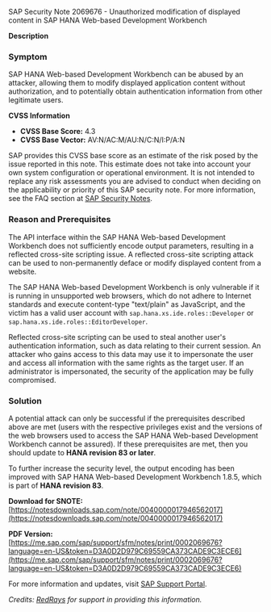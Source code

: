 SAP Security Note 2069676 - Unauthorized modification of displayed content in SAP HANA Web-based Development Workbench

**Description**

### Symptom

SAP HANA Web-based Development Workbench can be abused by an attacker, allowing them to modify displayed application content without authorization, and to potentially obtain authentication information from other legitimate users.

**CVSS Information**
- **CVSS Base Score:** 4.3
- **CVSS Base Vector:** AV:N/AC:M/AU:N/C:N/I:P/A:N

SAP provides this CVSS base score as an estimate of the risk posed by the issue reported in this note. This estimate does not take into account your own system configuration or operational environment. It is not intended to replace any risk assessments you are advised to conduct when deciding on the applicability or priority of this SAP security note. For more information, see the FAQ section at [SAP Security Notes](https://service.sap.com/securitynotes/).

### Reason and Prerequisites

The API interface within the SAP HANA Web-based Development Workbench does not sufficiently encode output parameters, resulting in a reflected cross-site scripting issue. A reflected cross-site scripting attack can be used to non-permanently deface or modify displayed content from a website.

The SAP HANA Web-based Development Workbench is only vulnerable if it is running in unsupported web browsers, which do not adhere to Internet standards and execute content-type "text/plain" as JavaScript, and the victim has a valid user account with `sap.hana.xs.ide.roles::Developer` or `sap.hana.xs.ide.roles::EditorDeveloper`.

Reflected cross-site scripting can be used to steal another user's authentication information, such as data relating to their current session. An attacker who gains access to this data may use it to impersonate the user and access all information with the same rights as the target user. If an administrator is impersonated, the security of the application may be fully compromised.

### Solution

A potential attack can only be successful if the prerequisites described above are met (users with the respective privileges exist and the versions of the web browsers used to access the SAP HANA Web-based Development Workbench cannot be assured). If these prerequisites are met, then you should update to **HANA revision 83 or later**.

To further increase the security level, the output encoding has been improved with SAP HANA Web-based Development Workbench 1.8.5, which is part of **HANA revision 83**.

**Download for SNOTE:** [https://notesdownloads.sap.com/note/0040000017946562017](https://notesdownloads.sap.com/note/0040000017946562017)

**PDF Version:** [https://me.sap.com/sap/support/sfm/notes/print/0002069676?language=en-US&token=D3A0D2D979C69559CA373CADE9C3ECE6](https://me.sap.com/sap/support/sfm/notes/print/0002069676?language=en-US&token=D3A0D2D979C69559CA373CADE9C3ECE6)

For more information and updates, visit [SAP Support Portal](https://me.sap.com/).

*Credits: [RedRays](https://redrays.io) for support in providing this information.*